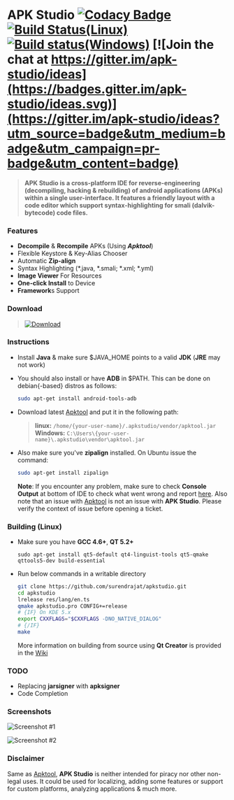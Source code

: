 # APK Studio [![Codacy Badge](https://api.codacy.com/project/badge/Grade/9709de5012824c36b54fda9c2c6390bf)](https://app.codacy.com/app/Surendrajat/apkstudio?utm_source=github.com&utm_medium=referral&utm_content=Surendrajat/apkstudio&utm_campaign=badger) [![Build Status(Linux)](https://travis-ci.org/Surendrajat/apkstudio.svg)](https://travis-ci.org/Surendrajat/apkstudio) [![Build status(Windows)](https://ci.appveyor.com/api/projects/status/mnr254lm0mlshmfb?svg=true)](https://ci.appveyor.com/project/Surendrajat/apkstudio) [![Join the chat at https://gitter.im/apk-studio/ideas](https://badges.gitter.im/apk-studio/ideas.svg)](https://gitter.im/apk-studio/ideas?utm_source=badge&utm_medium=badge&utm_campaign=pr-badge&utm_content=badge)
>**APK Studio is a cross-platform IDE for reverse-engineering (decompiling, hacking & rebuilding) of android applications (APKs) within a single user-interface. It features a friendly layout with a code editor which support syntax-highlighting for smali (dalvik-bytecode) code files.**

### Features
- **Decompile** & **Recompile** APKs (Using ***Apktool***)
- Flexible Keystore & Key-Alias Chooser
- Automatic **Zip-align**
- Syntax Highlighting (*.java, *.smali; *.xml; *.yml)
- **Image Viewer** For Resources
- **One-click Install** to Device
- **Framework**s Support

### Download
 >[![Download](https://img.shields.io/github/release/surendrajat/apkstudio/all.svg?longCache=true&style=for-the-badge)](https://github.com/Surendrajat/apkstudio/releases)

### Instructions
- Install **Java** & make sure $JAVA_HOME points to a valid **JDK** (**JRE** may not work)
- You should also install or have **ADB** in $PATH. This can be done on debian{-based} distros as follows:
	```bash
	sudo apt-get install android-tools-adb
	```
- Download latest [Apktool](https://bitbucket.org/iBotPeaches/apktool/downloads/) and put it in the following path:
	>**linux:** ```/home/{your-user-name}/.apkstudio/vendor/apktool.jar```  
	>**Windows:** ```C:\Users\{your-user-name}\.apkstudio\vendor\apktool.jar```
- Also make sure you've **zipalign** installed. On Ubuntu issue the command:
	```bash
	sudo apt-get install zipalign
	```

	**Note**: If you encounter any problem, make sure to check **Console Output** at bottom of IDE to check what went wrong and report [here](https://github.com/vaibhavpandeyvpz/apkstudio/issues). Also note that an issue with [Apktool](http://ibotpeaches.github.io/Apktool/) is not an issue with **APK Studio**. Please verify the context of issue before opening a ticket.

### Building (Linux)
- Make sure you have **GCC 4.6+**, **QT 5.2+**
	```shell
	sudo apt-get install qt5-default qt4-linguist-tools qt5-qmake qttools5-dev build-essential
	```
- Run below commands in a writable directory
	```bash
	git clone https://github.com/surendrajat/apkstudio.git
	cd apkstudio
	lrelease res/lang/en.ts
	qmake apkstudio.pro CONFIG+=release
	# {IF} On KDE 5.x
	export CXXFLAGS="$CXXFLAGS -DNO_NATIVE_DIALOG"
	# {/IF}
	make
	```
	 More information on building from source using **Qt Creator** is provided in the [Wiki](https://github.com/surendrajat/apkstudio/wiki)

### TODO
- Replacing **jarsigner** with **apksigner**
- Code Completion

### Screenshots
![Screenshot #1](https://raw.githubusercontent.com/surendrajat/apkstudio/master/external/screenshots/apkstudio000.png "Screenshot #1")

![Screenshot #2](https://raw.githubusercontent.com/surendrajat/apkstudio/master/external/screenshots/apkstudio002.png "Screenshot #2")

### Disclaimer
Same as [Apktool](http://ibotpeaches.github.io/Apktool/), **APK Studio** is neither intended for piracy nor other non-legal uses. It could be used for localizing, adding some features or support for custom platforms, analyzing applications &amp; much more.